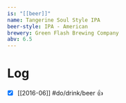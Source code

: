 ```yaml
---
is: "[[beer]]"
name: Tangerine Soul Style IPA
beer-style: IPA - American
brewery: Green Flash Brewing Company
abv: 6.5
---
```

# Log
- [x] [[2016-06]] #do/drink/beer 👍
